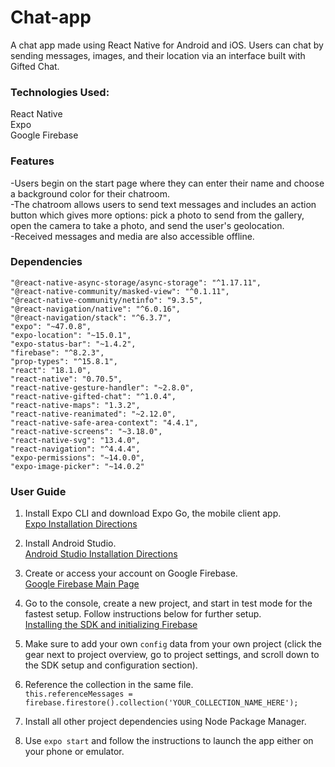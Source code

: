 # Chat-app
A chat app made using React Native for Android and iOS.
Users can chat by sending messages, images, and their location via an interface built with Gifted Chat. 

### Technologies Used:
React Native  
Expo  
Google Firebase  

### Features
-Users begin on the start page where they can enter their name and choose a background color for their chatroom.   
-The chatroom allows users to send text messages and includes an action button which gives more options: pick a photo to send from the gallery, open the camera to take a photo, and send the user's geolocation.   
-Received messages and media are also accessible offline.   

### Dependencies
    "@react-native-async-storage/async-storage": "^1.17.11",
    "@react-native-community/masked-view": "^0.1.11",
    "@react-native-community/netinfo": "9.3.5",
    "@react-navigation/native": "^6.0.16",
    "@react-navigation/stack": "^6.3.7",
    "expo": "~47.0.8",
    "expo-location": "~15.0.1",
    "expo-status-bar": "~1.4.2",
    "firebase": "^8.2.3",
    "prop-types": "^15.8.1",
    "react": "18.1.0",
    "react-native": "0.70.5",
    "react-native-gesture-handler": "~2.8.0",
    "react-native-gifted-chat": "^1.0.4",
    "react-native-maps": "1.3.2",
    "react-native-reanimated": "~2.12.0",
    "react-native-safe-area-context": "4.4.1",
    "react-native-screens": "~3.18.0",
    "react-native-svg": "13.4.0",
    "react-navigation": "^4.4.4",
    "expo-permissions": "~14.0.0",
    "expo-image-picker": "~14.0.2"

### User Guide
1. Install Expo CLI and download Expo Go, the mobile client app.  
[Expo Installation Directions](https://docs.expo.dev/get-started/installation/#expo-cli)  

2. Install Android Studio.   
[Android Studio Installation Directions](https://developer.android.com/studio/install)  

3. Create or access your account on Google Firebase.   
[Google Firebase Main Page](https://firebase.google.com/)  

4. Go to the console, create a new project, and start in test mode for the fastest setup. Follow instructions below for further setup.  
[Installing the SDK and initializing Firebase](https://firebase.google.com/docs/web/setup)  

5. Make sure to add your own `config` data from your own project (click the gear next to project overview, go to project settings, and scroll down to the SDK setup and configuration section).  

6. Reference the collection in the same file.   
`this.referenceMessages = firebase.firestore().collection('YOUR_COLLECTION_NAME_HERE');`  
  
7. Install all other project dependencies using Node Package Manager.  

8. Use `expo start` and follow the instructions to launch the app either on your phone or emulator.   
